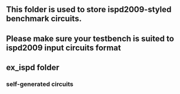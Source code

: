## This folder is used to store ispd2009-styled benchmark circuits.
## Please make sure your testbench is suited to ispd2009 input circuits format

## ex_ispd folder
### self-generated circuits